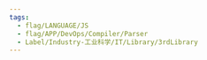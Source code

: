 ```yaml
---
tags:
  - flag/LANGUAGE/JS
  - flag/APP/DevOps/Compiler/Parser
  - Label/Industry-工业科学/IT/Library/3rdLibrary
---
```


